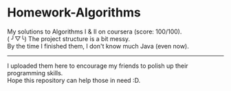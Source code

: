 # Homework-Algorithms

My solutions to Algorithms I & II on coursera (score: 100/100). <br>
( ╯▽╰) The project structure is a bit messy. <br>
By the time I finished them, I don't know much Java (even now).

---

I uploaded them here to encourage my friends to polish up their programming skills. <br>
Hope this repository can help those in need :D.
